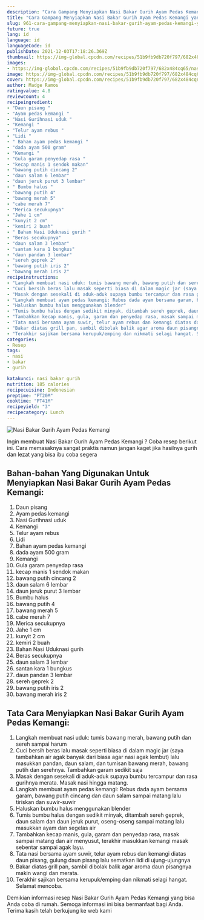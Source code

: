 ```yaml
---
description: "Cara Gampang Menyiapkan Nasi Bakar Gurih Ayam Pedas Kemangi yang Bikin Ngiler"
title: "Cara Gampang Menyiapkan Nasi Bakar Gurih Ayam Pedas Kemangi yang Bikin Ngiler"
slug: 961-cara-gampang-menyiapkan-nasi-bakar-gurih-ayam-pedas-kemangi-yang-bikin-ngiler
future: true
lang: id
language: id
languageCode: id
publishDate: 2021-12-03T17:18:26.369Z 
thumbnail: https://img-global.cpcdn.com/recipes/51b9fb9db720f797/682x484cq65/nasi-bakar-gurih-ayam-pedas-kemangi-foto-resep-utama.png
images:
- https://img-global.cpcdn.com/recipes/51b9fb9db720f797/682x484cq65/nasi-bakar-gurih-ayam-pedas-kemangi-foto-resep-utama.png
image: https://img-global.cpcdn.com/recipes/51b9fb9db720f797/682x484cq65/nasi-bakar-gurih-ayam-pedas-kemangi-foto-resep-utama.png
cover: https://img-global.cpcdn.com/recipes/51b9fb9db720f797/682x484cq65/nasi-bakar-gurih-ayam-pedas-kemangi-foto-resep-utama.png
author: Madge Ramos
ratingvalue: 4.8
reviewcount: 4
recipeingredient:
- "Daun pisang "
- "Ayam pedas kemangi "
- "Nasi Gurihnasi uduk "
- "Kemangi "
- "Telur ayam rebus "
- "Lidi "
- " Bahan ayam pedas kemangi "
- "dada ayam 500 gram"
- "Kemangi "
- "Gula garam penyedap rasa "
- "kecap manis 1 sendok makan"
- "bawang putih cincang 2"
- "daun salam 6 lembar"
- "daun jeruk purut 3 lembar"
- " Bumbu halus "
- "bawang putih 4"
- "bawang merah 5"
- "cabe merah 7"
- "Merica secukupnya"
- "Jahe 1 cm"
- "kunyit 2 cm"
- "kemiri 2 buah"
- " Bahan Nasi Uduknasi gurih "
- "Beras secukupnya"
- "daun salam 3 lembar"
- "santan kara 1 bungkus"
- "daun pandan 3 lembar"
- "sereh geprek 2"
- "bawang putih iris 2"
- "bawang merah iris 2"
recipeinstructions:
- "Langkah membuat nasi uduk: tumis bawang merah, bawang putih dan sereh sampai harum"
- "Cuci bersih beras lalu masak seperti biasa di dalam magic jar (saya tambahkan air agak banyak dari biasa agar nasi agak lembut) lalu masukkan pandan, daun salam, dan tumisan bawang merah, bawang putih dan serehnya. Tambahkan garam sedikit saja"
- "Masak dengan sesekali di aduk-aduk supaya bumbu tercampur dan rasa gurihnya merata. Masak nasi hingga matang."
- "Langkah membuat ayam pedas kemangi: Rebus dada ayam bersama garam, bawang putih cincang dan daun salam sampai matang lalu tiriskan dan suwir-suwir"
- "Haluskan bumbu halus menggunakan blender"
- "Tumis bumbu halus dengan sedikit minyak, ditambah sereh geprek, daun salam dan daun jeruk purut, oseng-oseng sampai matang lalu masukkan ayam dan segelas air"
- "Tambahkan kecap manis, gula, garam dan penyedap rasa, masak sampai matang dan air menyusut, terakhir masukkan kemangi masak sebentar sampai agak layu."
- "Tata nasi bersama ayam suwir, telur ayam rebus dan kemangi diatas daun pisang, gulung daun pisang lalu sematkan lidi di ujung-ujungnya"
- "Bakar diatas grill pan, sambil dibolak balik agar aroma daun pisangnya makin wangi dan merata."
- "Terakhir sajikan bersama kerupuk/emping dan nikmati selagi hangat. Selamat mencoba."
categories:
- Resep
tags:
- nasi
- bakar
- gurih

katakunci: nasi bakar gurih 
nutrition: 185 calories
recipecuisine: Indonesian
preptime: "PT20M"
cooktime: "PT41M"
recipeyield: "3"
recipecategory: Lunch
---
```



![Nasi Bakar Gurih Ayam Pedas Kemangi](https://img-global.cpcdn.com/recipes/51b9fb9db720f797/682x484cq65/nasi-bakar-gurih-ayam-pedas-kemangi-foto-resep-utama.png)

Ingin membuat Nasi Bakar Gurih Ayam Pedas Kemangi ? Coba resep berikut ini. Cara memasaknya sangat praktis namun jangan kaget jika hasilnya gurih dan lezat yang bisa ibu coba segera

<!--inarticleads1-->

## Bahan-bahan Yang Digunakan Untuk Menyiapkan Nasi Bakar Gurih Ayam Pedas Kemangi:

1. Daun pisang 
1. Ayam pedas kemangi 
1. Nasi Gurihnasi uduk 
1. Kemangi 
1. Telur ayam rebus 
1. Lidi 
1.  Bahan ayam pedas kemangi 
1. dada ayam 500 gram
1. Kemangi 
1. Gula garam penyedap rasa 
1. kecap manis 1 sendok makan
1. bawang putih cincang 2
1. daun salam 6 lembar
1. daun jeruk purut 3 lembar
1.  Bumbu halus 
1. bawang putih 4
1. bawang merah 5
1. cabe merah 7
1. Merica secukupnya
1. Jahe 1 cm
1. kunyit 2 cm
1. kemiri 2 buah
1.  Bahan Nasi Uduknasi gurih 
1. Beras secukupnya
1. daun salam 3 lembar
1. santan kara 1 bungkus
1. daun pandan 3 lembar
1. sereh geprek 2
1. bawang putih iris 2
1. bawang merah iris 2



<!--inarticleads2-->

## Tata Cara Menyiapkan Nasi Bakar Gurih Ayam Pedas Kemangi:

1. Langkah membuat nasi uduk: tumis bawang merah, bawang putih dan sereh sampai harum
1. Cuci bersih beras lalu masak seperti biasa di dalam magic jar (saya tambahkan air agak banyak dari biasa agar nasi agak lembut) lalu masukkan pandan, daun salam, dan tumisan bawang merah, bawang putih dan serehnya. Tambahkan garam sedikit saja
1. Masak dengan sesekali di aduk-aduk supaya bumbu tercampur dan rasa gurihnya merata. Masak nasi hingga matang.
1. Langkah membuat ayam pedas kemangi: Rebus dada ayam bersama garam, bawang putih cincang dan daun salam sampai matang lalu tiriskan dan suwir-suwir
1. Haluskan bumbu halus menggunakan blender
1. Tumis bumbu halus dengan sedikit minyak, ditambah sereh geprek, daun salam dan daun jeruk purut, oseng-oseng sampai matang lalu masukkan ayam dan segelas air
1. Tambahkan kecap manis, gula, garam dan penyedap rasa, masak sampai matang dan air menyusut, terakhir masukkan kemangi masak sebentar sampai agak layu.
1. Tata nasi bersama ayam suwir, telur ayam rebus dan kemangi diatas daun pisang, gulung daun pisang lalu sematkan lidi di ujung-ujungnya
1. Bakar diatas grill pan, sambil dibolak balik agar aroma daun pisangnya makin wangi dan merata.
1. Terakhir sajikan bersama kerupuk/emping dan nikmati selagi hangat. Selamat mencoba.




Demikian informasi  resep Nasi Bakar Gurih Ayam Pedas Kemangi   yang bisa Anda coba di rumah. Semoga informasi ini bisa bermanfaat bagi Anda. Terima kasih telah berkujung ke web kami
